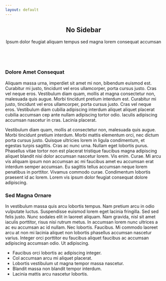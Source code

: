 ```yaml
---
layout: default
---
```


<div id="main" class="wrapper style1">
    <div class="container">
        <header class="major">
            <h2>No Sidebar</h2>
            <p>Ipsum dolor feugiat aliquam tempus sed magna lorem consequat accumsan</p>
        </header>
        <!-- Content -->
		<section id="content">
			<a href="{{ site.url }}{{ site.baseurl }}/#" class="image fit"><img src="{{ site.url }}{{ site.baseurl }}/{{ site.images }}/pic07.jpg" alt="" /></a>
			<h3>Dolore Amet Consequat</h3>
			<p>Aliquam massa urna, imperdiet sit amet mi non, bibendum euismod est. Curabitur mi justo, tincidunt vel eros ullamcorper, porta cursus justo. Cras vel neque eros. Vestibulum diam quam, mollis at magna consectetur non, malesuada quis augue. Morbi tincidunt pretium interdum est. Curabitur mi justo, tincidunt vel eros ullamcorper, porta cursus justo. Cras vel neque eros. Vestibulum diam cubilia adipiscing interdum aliquet aliquet placerat cubilia accumsan cep ante nullam adipiscing tortor odio. Iaculis adipiscing accumsan nascetur in cras. Lacinia placerat.</p>
			<p>Vestibulum diam quam, mollis at consectetur non, malesuada quis augue. Morbi tincidunt pretium interdum. Morbi mattis elementum orci, nec dictum porta cursus justo. Quisque ultricies lorem in ligula condimentum, et egestas turpis sagittis. Cras ac nunc urna. Nullam eget lobortis purus. Phasellus vitae tortor non est placerat tristique faucibus magna adipiscing aliquet blandit nisi dolor accumsan nascetur lorem. Vis enim. Curae. Mi arcu vis aliquam ipsum non accumsan ac mi faucibus amet eu accumsan erat interdum semper accumsan. Eu sagittis tellus accumsan neque lorem penatibus in porttitor. Vivamus commodo curae. Condimentum lobortis praesent id ac lorem. Lorem vis ipsum dolor feugiat consequat dolore adipiscing.</p>
			<h3>Sed Magna Ornare</h3>
			<p>In vestibulum massa quis arcu lobortis tempus. Nam pretium arcu in odio vulputate luctus. Suspendisse euismod lorem eget lacinia fringilla. Sed sed felis justo. Nunc sodales elit in laoreet aliquam. Nam gravida, nisl sit amet iaculis porttitor, risus nisi rutrum metus. In accumsan lorem nunc ultrices a ac eu accumsan ac id nullam. Nec lobortis. Faucibus. Mi commodo laoreet arcu at non mi lacinia aliquet non lobortis phasellus accumsan nascetur varius. Integer orci porttitor eu faucibus aliquet faucibus ac accumsan adipiscing accumsan odio. Ut adipiscing.</p>
			<ul>
				<li>Faucibus orci lobortis ac adipiscing integer.</li>
				<li>Col accumsan arcu mi aliquet placerat.</li>
				<li>Lobortis vestibulum ut magna tempor massa nascetur.</li>
				<li>Blandit massa non blandit tempor interdum.</li>
				<li>Lacinia mattis arcu nascetur lobortis.</li>
			</ul>
		</section>
    </div>
</div>